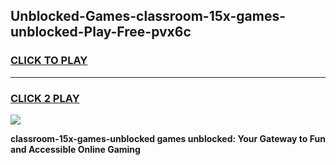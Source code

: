 
## Unblocked-Games-classroom-15x-games-unblocked-Play-Free-pvx6c
<h3>
<a href="https://premium76.site?title=classroom-15x-games-unblocked&ref=10A">CLICK TO PLAY</a></h3>
<hr>

<h3>
<a href="https://premium76.site?title=classroom-15x-games-unblocked&ref=10A">CLICK 2 PLAY</a>
  
</h3>

<a href="https://premium76.site?title=classroom-15x-games-unblocked&ref=10A"><img src="https://clearcache.store/games.png"></a>


**classroom-15x-games-unblocked games unblocked: Your Gateway to Fun and Accessible Online Gaming**
